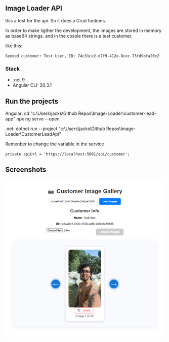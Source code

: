 ## Image Loader API

this a test for the api. So it does a Crud funtions.

In order to make ligther the development, the images are stored in memory as base64 strings. and in the cosole there is a test customer.

like this:

`Seeded customer: Test User, ID: 74c31ce2-d7f9-412e-8cec-73fd9bfa20c2`

### Stack

- .net 9
- Angular CLI: 20.3.1

## Run the projects

Angular:
cd "c:\Users\jacks\Github Repos\Image-Loader\customer-lead-app"
npx ng serve --open

.net:
dotnet run --project "c:\Users\jacks\Github Repos\Image-Loader\CustomerLeadApi"

Remenber to change the variable in the service

`private apiUrl = 'https://localhost:5001/api/customer';`

## Screenshots

![Main Page](./Assets/Screenshot.png)
